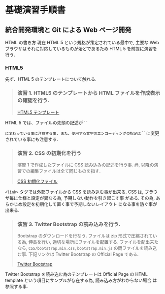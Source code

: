 基礎演習手順書
==============

統合開発環境と Git による Web ページ開発
----------------------------------------

HTML の書き方
現在 HTML 5 という規格が策定されている最中で,
主要な Web ブラウザはそれに対応しているものが殆どであるため HTML 5 を前提に演習を行う.

### HTML5
先ず、HTML 5 のテンプレートについて触れる.

> ### 演習 1. HTML5 のテンプレートから HTML ファイルを作成表示の確認を行う.
> [HTML5 テンプレート](template/html5.html "test")

HTML 5 では、ファイルの先頭の記述が
``
<!DOCTYPE html>
``
に変わっている事に注意する事.
また、使用する文字のエンコーディングの指定は
``
<meta charset="utf-8" />
``
に変更されている事にも注意する.

> ### 演習 2. CSS の初期化を行う
> 演習 1 で作成したファイルに CSS 読み込みの記述を行う事.
> 尚, 以降の演習での編集ファイルは全て同じものを指す.
>
> [CSS 初期化ファイル](template/initialize.css)

``<link>`` タグでは外部ファイルから CSS を読み込む事が出来る.
CSS は, ブラウザ毎に仕様と設定が異なる為, 予期しない動作を引き起こす事
がある. その為, あらかじめ設定を初期化して置く事で予期しないレイアウト
になる事を防ぐ事が出来る.

> ### 演習 3. Twitter Bootstrap の読み込みを行う.
> Bootstrap のダウンロードを行なう.
> ファイルは zip 形式で圧縮されている為, 伸長を行い, 適切な場所にファイルを配置する.
> ファイルを配出来たなら, ``CSS/bootstrap.min.css``, ``bootstrap.min.js``
> の両ファイルを読み込む事.
> 下記リンクは Twitter Bootstrap の Official Page である.
>
> [Twitter Bootstrap](http://twitter.github.io/bootstrap/index.html)

Twitter Bootstrap を読み込む為のテンプレートは Official Page の HTML
template という項目にサンプルが存在する為, 読み込み方がわからない場合
は参照する事.
